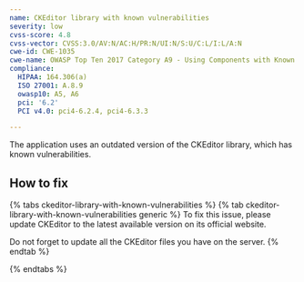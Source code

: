 ```yaml
---
name: CKEditor library with known vulnerabilities
severity: low
cvss-score: 4.8
cvss-vector: CVSS:3.0/AV:N/AC:H/PR:N/UI:N/S:U/C:L/I:L/A:N
cwe-id: CWE-1035
cwe-name: OWASP Top Ten 2017 Category A9 - Using Components with Known Vulnerabilities
compliance:
  HIPAA: 164.306(a)
  ISO 27001: A.8.9
  owasp10: A5, A6
  pci: '6.2'
  PCI v4.0: pci4-6.2.4, pci4-6.3.3

---            
```


The application uses an outdated version of the CKEditor library, which has known vulnerabilities.

## How to fix

{% tabs ckeditor-library-with-known-vulnerabilities %}
{% tab ckeditor-library-with-known-vulnerabilities generic %}
To fix this issue, please update CKEditor to the latest available version on its official website.

Do not forget to update all the CKEditor files you have on the server.
{% endtab %}

{% endtabs %}
